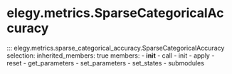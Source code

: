
# elegy.metrics.SparseCategoricalAccuracy

::: elegy.metrics.sparse_categorical_accuracy.SparseCategoricalAccuracy
    selection:
        inherited_members: true
        members:
            - __init__
            - call
            - init
            - apply
            - reset
            - get_parameters
            - set_parameters
            - set_states
            - submodules
        